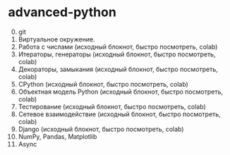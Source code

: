 # advanced-python

0. git
00. Виртуальное окружение.
1. Работа с числами (исходный блокнот, быстро посмотреть, colab)
2. Итераторы, генераторы (исходный блокнот, быстро посмотреть, colab)
3. Декораторы, замыкания (исходный блокнот, быстро посмотреть, colab)
4. CPython (исходный блокнот, быстро посмотреть, colab)
5. Объектная модель Python (исходный блокнот, быстро посмотреть, colab)
6. Тестирование (исходный блокнот, быстро посмотреть, colab)
7. Сетевое взаимодействие (исходный блокнот, быстро посмотреть, colab)
8. Django (исходный блокнот, быстро посмотреть, colab)
9. NumPy, Pandas, Matplotlib
10. Async
